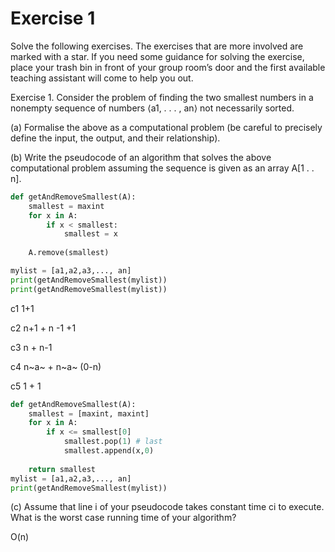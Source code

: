 # Exercise 1
Solve the following exercises. The exercises that are more involved are marked with a star. If you
need some guidance for solving the exercise, place your trash bin in front of your group room’s door
and the first available teaching assistant will come to help you out.

Exercise 1.
Consider the problem of finding the two smallest numbers in a nonempty sequence of numbers ⟨a1, . . . , an⟩ not necessarily sorted.

(a) Formalise the above as a computational problem (be careful to precisely define the input, the output, and their relationship).



(b) Write the pseudocode of an algorithm that solves the above computational problem assuming the sequence is given as an array A[1 . . n].


```py
def getAndRemoveSmallest(A):
    smallest = maxint
    for x in A:
        if x < smallest:
            smallest = x
    
    A.remove(smallest)

mylist = [a1,a2,a3,..., an]
print(getAndRemoveSmallest(mylist))
print(getAndRemoveSmallest(mylist))
```


c1 1+1

c2 n+1 + n -1 +1 

c3 n + n-1

c4 n~a~  + n~a~ (0-n)

c5 1 + 1



```py
def getAndRemoveSmallest(A):
    smallest = [maxint, maxint]
    for x in A:
        if x <= smallest[0]
            smallest.pop(1) # last
            smallest.append(x,0)
    
    return smallest
mylist = [a1,a2,a3,..., an]
print(getAndRemoveSmallest(mylist))
```

(c) Assume that line i of your pseudocode takes constant time ci to execute. What is the worst case
running time of your algorithm?

O(n) 
